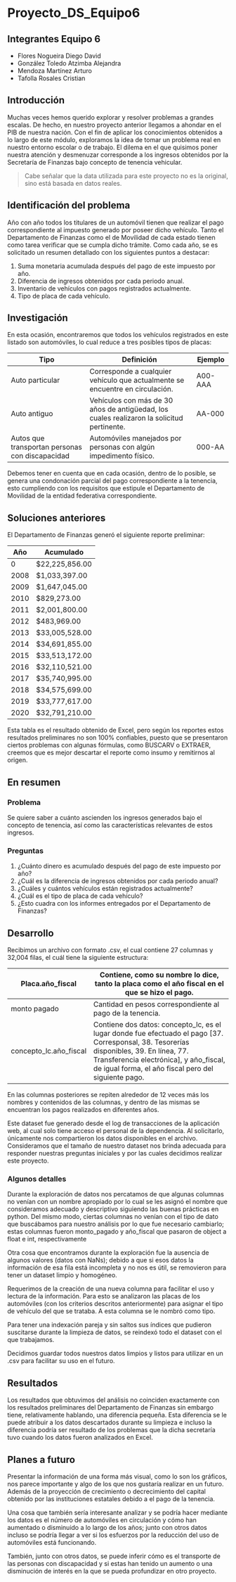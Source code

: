 # Proyecto_DS_Equipo6
## Integrantes Equipo 6
- Flores Nogueira Diego David
- González Toledo Atzimba Alejandra
- Mendoza Martínez Arturo
- Tafolla Rosales Cristian

## Introducción
Muchas veces hemos querido explorar y resolver problemas a grandes escalas. De hecho, en nuestro proyecto anterior llegamos a ahondar en el PIB de nuestra nación. Con el fin de aplicar los conocimientos obtenidos a lo largo de este módulo, exploramos la idea de tomar un problema real en nuestro entorno escolar o de trabajo.
El dilema en el que quisimos poner nuestra atención y desmenuzar corresponde a los ingresos obtenidos por la Secretaría de Finanzas bajo concepto de tenencia vehicular.
> Cabe señalar que la data utilizada para este proyecto no es la original, sino está basada en datos reales.

## Identificación del problema
Año con año todos los titulares de un automóvil tienen que realizar el pago correspondiente al impuesto generado por poseer dicho vehículo. Tanto el Departamento de Finanzas como el de Movilidad de cada estado tienen como tarea verificar que se cumpla dicho trámite.
Como cada año, se es solicitado un resumen detallado con los siguientes puntos a destacar:
1. Suma monetaria acumulada después del pago de este impuesto por año.
2. Diferencia de ingresos obtenidos por cada periodo anual.
3. Inventario de vehículos con pagos registrados actualmente.
4. Tipo de placa de cada vehículo.

## Investigación
En esta ocasión, encontraremos que todos los vehículos registrados en este listado son automóviles, lo cual reduce a tres posibles tipos de placas:

| Tipo  | Definición | Ejemplo  |
| ------------- | ------------- | ------------- |
| Auto particular  | Corresponde a cualquier vehículo que actualmente se encuentre en circulación. | A00-AAA |
| Auto antiguo  | Vehículos con más de 30 años de antigüedad, los cuales realizaron la solicitud pertinente. | AA-000 |
| Autos que transportan personas con discapacidad  | Automóviles manejados por personas con algún impedimento físico. | 000-AA

Debemos tener en cuenta que en cada ocasión, dentro de lo posible, se genera una condonación parcial del pago correspondiente a la tenencia, esto cumpliendo con los requisitos que estipule el Departamento de Movilidad de la entidad federativa correspondiente.

## Soluciones anteriores

El Departamento de Finanzas generó el siguiente reporte preliminar:

| Año  | Acumulado |
| ------------- | ------------- |
| 0  | $22,225,856.00 |
| 2008  | $1,033,397.00 |
| 2009  | $1,647,045.00 |
| 2010  | $829,273.00 |
| 2011  | $2,001,800.00 |
| 2012  | $483,969.00 |
| 2013  | $33,005,528.00 |
| 2014  | $34,691,855.00 |
| 2015  | $33,513,172.00 |
| 2016  | $32,110,521.00 |
| 2017  | $35,740,995.00 |
| 2018  | $34,575,699.00 |
| 2019  | $33,777,617.00 |
| 2020  | $32,791,210.00 |

Esta tabla es el resultado obtenido de Excel, pero según los reportes estos resultados preliminares no son 100% confiables, puesto que se presentaron ciertos problemas con algunas fórmulas, como BUSCARV o EXTRAER, creemos que es mejor descartar el reporte como insumo y remitirnos al origen.

## En resumen

### Problema
Se quiere saber a cuánto ascienden los ingresos generados bajo el concepto de tenencia, así como las características relevantes de estos ingresos.

### Preguntas
1. ¿Cuánto dinero es acumulado después del pago de este impuesto por año?
2. ¿Cuál es la diferencia de ingresos obtenidos por cada periodo anual?
3. ¿Cuáles y cuántos vehículos están registrados actualmente?
4. ¿Cuál es el tipo de placa de cada vehículo?
5. ¿Esto cuadra con los informes entregados por el Departamento de Finanzas?

## Desarrollo
Recibimos un archivo con formato .csv, el cual contiene 27 columnas y 32,004 filas, el cuál tiene la siguiente estructura:

| Placa.año_fiscal  | Contiene, como su nombre lo dice, tanto la placa como el año fiscal en el que se hizo el pago. |
| ------------- | ------------- |
| monto pagado  | Cantidad en pesos correspondiente al pago de la tenencia. |
| concepto_lc.año_fiscal  | Contiene dos datos: concepto_lc, es el lugar donde fue efectuado el pago [37. Corresponsal, 38. Tesorerías disponibles, 39. En línea, 77. Transferencia electrónica], y año_fiscal, de igual forma, el año fiscal pero del siguiente pago.|

En las columnas posteriores se repiten alrededor de 12 veces más los nombres y contenidos de las columnas, y dentro de las mismas se encuentran los pagos realizados en diferentes años.

Este dataset fue generado desde el log de transacciones de la aplicación web, al cual solo tiene acceso el personal de la dependencia. Al solicitarlo, únicamente nos compartieron los datos disponibles en el archivo.
Consideramos que el tamaño de nuestro dataset nos brinda adecuada para responder nuestras preguntas iniciales y por las cuales decidimos realizar este proyecto.

### Algunos detalles

Durante la exploración de datos nos percatamos de que algunas columnas no venían con un nombre apropiado por lo cual se les asignó el nombre que consideramos adecuado y descriptivo siguiendo las buenas prácticas en python. Del mismo modo, ciertas columnas no venían con el tipo de dato que buscábamos para nuestro análisis por lo que fue necesario cambiarlo; estas columnas fueron monto_pagado y año_fiscal que pasaron de object a float e int, respectivamente

Otra cosa que encontramos durante la exploración fue la ausencia de algunos valores (datos con NaNs); debido a que si esos datos la información de esa fila está incompleta y no nos es útil, se removieron para tener un dataset limpio y homogéneo.

Requerimos de la creación de una nueva columna para facilitar el uso y lectura de la información. Para esto se analizaron las placas de los automóviles (con los criterios descritos anteriormente) para asignar el tipo de vehículo del que se trataba. A esta columna se le nombró como tipo.

Para tener una indexación pareja y sin saltos sus índices que pudieron suscitarse durante la limpieza de datos, se reindexó todo el dataset con el que trabajamos.

Decidimos guardar todos nuestros datos limpios y listos para utilizar en un .csv para facilitar su uso en el futuro.

## Resultados

Los resultados que obtuvimos del análisis no coinciden exactamente con los resultados preliminares del Departamento de Finanzas sin embargo tiene, relativamente hablando, una diferencia pequeña. Esta diferencia se le puede atribuir a los datos descartados durante su limpieza e incluso la diferencia podría ser resultado de los problemas que la dicha secretaría tuvo cuando los datos fueron analizados en Excel.

## Planes a futuro

Presentar la información de una forma más visual, como lo son los gráficos, nos parece importante y algo de los que nos gustaría realizar en un futuro. Además de la proyección de crecimiento o decrecimiento del capital obtenido por las instituciones estatales debido a el pago de la tenencia.

Una cosa que también sería interesante analizar y se podría hacer mediante los datos es el número de automóviles en circulación y cómo han aumentado o disminuido a lo largo de los años; junto con otros datos incluso se podría llegar a ver si los esfuerzos por la reducción del uso de automóviles está funcionando.

También, junto con otros datos, se puede inferir cómo es el transporte de las personas con discapacidad y si estas han tenido un aumento o una disminución de interés en la que se pueda profundizar en otro proyecto.


